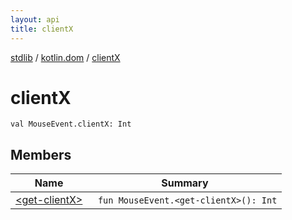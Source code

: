 ```yaml
---
layout: api
title: clientX
---
```

[stdlib](../../index.html) / [kotlin.dom](../index.html) / [clientX](index.html)

# clientX

```
val MouseEvent.clientX: Int
```
## Members
| Name | Summary |
|------|---------|
|[&lt;get-clientX&gt;](_get-clientX_.html)|&nbsp;&nbsp;`fun MouseEvent.<get-clientX>(): Int`<br>|
